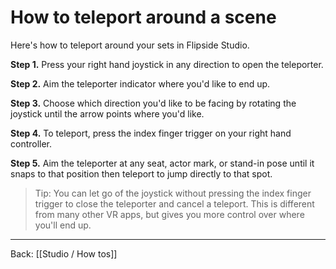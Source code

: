 # How to teleport around a scene

Here's how to teleport around your sets in Flipside Studio.

**Step 1.** Press your right hand joystick in any direction to open the teleporter.

**Step 2.** Aim the teleporter indicator where you'd like to end up.

**Step 3.** Choose which direction you'd like to be facing by rotating the joystick until the arrow points where you'd like.

**Step 4.** To teleport, press the index finger trigger on your right hand controller.

**Step 5.** Aim the teleporter at any seat, actor mark, or stand-in pose until it snaps to that position then teleport to jump directly to that spot.

> Tip: You can let go of the joystick without pressing the index finger trigger to close the teleporter and cancel a teleport. This is different from many other VR apps, but gives you more control over where you'll end up.

---

Back: [[Studio / How tos]]
